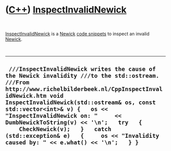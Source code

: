 
 

 

 

 

 

([C++](Cpp.md)) [InspectInvalidNewick](CppInspectInvalidNewick.md)
====================================================================

 

[InspectInvalidNewick](CppInspectInvalidNewick.md) is a
[Newick](CppNewick.md) [code snippets](CppCodeSnippets.md) to inspect
an invalid [Newick](CppNewick.md).

 

  ----------------------------------------------------------------------------------------------------------------------------------------------------------------------------------------------------------------------------------------------------------------------------------------------------------------------------------------------------------------------------------------------------------------------------------------------------
  ` ///InspectInvalidNewick writes the cause of the Newick invalidity ///to the std::ostream. ///From http://www.richelbilderbeek.nl/CppInspectInvalidNewick.htm void InspectInvalidNewick(std::ostream& os, const std::vector<int>& v) {   os << "InspectInvalidNewick on: "     << DumbNewickToString(v) << '\n';   try   {     CheckNewick(v);   }   catch (std::exception& e)   {     os << "Invalidity caused by: " << e.what() << '\n';   } }`
  ----------------------------------------------------------------------------------------------------------------------------------------------------------------------------------------------------------------------------------------------------------------------------------------------------------------------------------------------------------------------------------------------------------------------------------------------------

 

 

 

 

 

 

